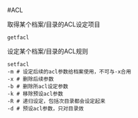 #ACL

取得某个档案/目录的ACL设定项目
```
getfacl
```

设定某个档案/目录的ACL规则
```
setfacl
-m # 设定后续的acl参数给档案使用，不可与-x合用
-x # 删除后续参数
-b # 删除所acl设定参数
-k # 移除预设acl参数
-R # 递归设定，包括次目录都会设定起来
-d # 预设acl参数，只对目录效
```